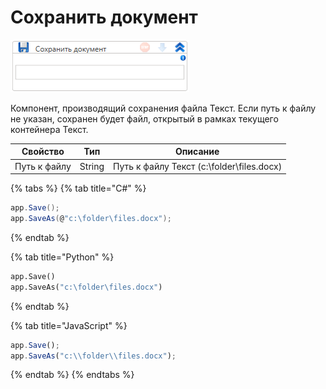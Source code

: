 # Сохранить документ

![](<../../../../.gitbook/assets/image (545).png>)

Компонент, производящий сохранения файла Текст. Если путь к файлу не указан, сохранен будет файл, открытый в рамках текущего контейнера Текст.

| Свойство     | Тип    | Описание                                  |
| ------------ | ------ | ----------------------------------------- |
| Путь к файлу | String | Путь к файлу Текст (c:\folder\files.docx) |

{% tabs %}
{% tab title="C#" %}
```csharp
app.Save();
app.SaveAs(@"c:\folder\files.docx");
```
{% endtab %}

{% tab title="Python" %}
```python
app.Save()
app.SaveAs("c:\folder\files.docx")
```
{% endtab %}

{% tab title="JavaScript" %}
```javascript
app.Save();
app.SaveAs("c:\\folder\\files.docx");
```
{% endtab %}
{% endtabs %}
